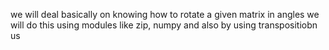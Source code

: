 we will deal basically on knowing how to rotate a given matrix in angles
we will do this using modules like zip, numpy and also by using transpositiobn
us
